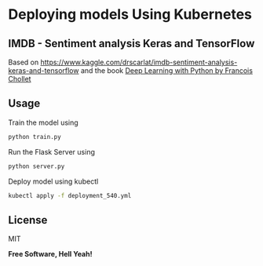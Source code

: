 # Deploying models Using Kubernetes

## IMDB - Sentiment analysis Keras and TensorFlow

Based on https://www.kaggle.com/drscarlat/imdb-sentiment-analysis-keras-and-tensorflow and the book [Deep Learning with Python by Francois Chollet](https://www.amazon.com/Deep-Learning-Python-Francois-Chollet/dp/1617294438)

## Usage

Train the model using

 ```python
python train.py
```

Run the Flask Server using

 ```python
python server.py
```

Deploy model using kubectl

```sh
kubectl apply -f deployment_540.yml
```

License
----

MIT

**Free Software, Hell Yeah!**

[//]: # (These are reference links used in the body of this note and get stripped out when the markdown processor does its job. There is no need to format nicely because it shouldn't be seen. Thanks SO - http://stackoverflow.com/questions/4823468/store-comments-in-markdown-syntax)

